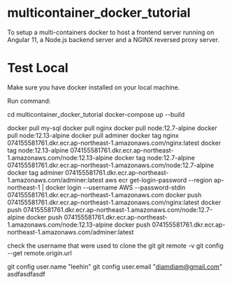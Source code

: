# multicontainer_docker_tutorial

To setup a multi-containers docker to host a frontend server running on Angular 11, a Node.js backend server and a NGINX reversed proxy server.

# Test Local
Make sure you have docker installed on your local machine.

Run command:

cd multicontainer_docker_tutorial
docker-compose up --build 


docker pull my-sql
docker pull nginx
docker pull node:12.7-alpine
docker pull node:12.13-alpine
docker pull adminer
docker tag nginx 074155581761.dkr.ecr.ap-northeast-1.amazonaws.com/nginx:latest
docker tag node:12.13-alpine 074155581761.dkr.ecr.ap-northeast-1.amazonaws.com/node:12.13-alpine
docker tag node:12.7-alpine 074155581761.dkr.ecr.ap-northeast-1.amazonaws.com/node:12.7-alpine
docker tag adminer 074155581761.dkr.ecr.ap-northeast-1.amazonaws.com/adminer:latest
aws ecr get-login-password --region ap-northeast-1 | docker login --username AWS --password-stdin 074155581761.dkr.ecr.ap-northeast-1.amazonaws.com
docker push 074155581761.dkr.ecr.ap-northeast-1.amazonaws.com/nginx:latest
docker push 074155581761.dkr.ecr.ap-northeast-1.amazonaws.com/node:12.7-alpine
docker push 074155581761.dkr.ecr.ap-northeast-1.amazonaws.com/node:12.13-alpine
docker push 074155581761.dkr.ecr.ap-northeast-1.amazonaws.com/adminer:latest


check the username that were used to clone the git
git remote -v
git config --get remote.origin.url

git config user.name "leehin"
git config user.email "diamdiam@gmail.com"
asdfasdfasdf